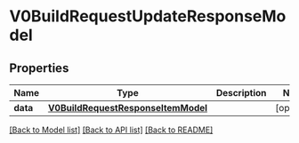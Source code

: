 # V0BuildRequestUpdateResponseModel

## Properties
Name | Type | Description | Notes
------------ | ------------- | ------------- | -------------
**data** | [**V0BuildRequestResponseItemModel**](V0BuildRequestResponseItemModel.md) |  | [optional] 

[[Back to Model list]](../README.md#documentation-for-models) [[Back to API list]](../README.md#documentation-for-api-endpoints) [[Back to README]](../README.md)



